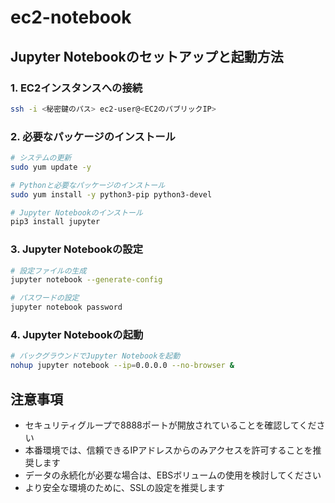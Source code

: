 # ec2-notebook

## Jupyter Notebookのセットアップと起動方法

### 1. EC2インスタンスへの接続
```bash
ssh -i <秘密鍵のパス> ec2-user@<EC2のパブリックIP>
```

### 2. 必要なパッケージのインストール
```bash
# システムの更新
sudo yum update -y

# Pythonと必要なパッケージのインストール
sudo yum install -y python3-pip python3-devel

# Jupyter Notebookのインストール
pip3 install jupyter
```

### 3. Jupyter Notebookの設定
```bash
# 設定ファイルの生成
jupyter notebook --generate-config

# パスワードの設定
jupyter notebook password
```

### 4. Jupyter Notebookの起動
```bash
# バックグラウンドでJupyter Notebookを起動
nohup jupyter notebook --ip=0.0.0.0 --no-browser &
```


## 注意事項
- セキュリティグループで8888ポートが開放されていることを確認してください
- 本番環境では、信頼できるIPアドレスからのみアクセスを許可することを推奨します
- データの永続化が必要な場合は、EBSボリュームの使用を検討してください
- より安全な環境のために、SSLの設定を推奨します